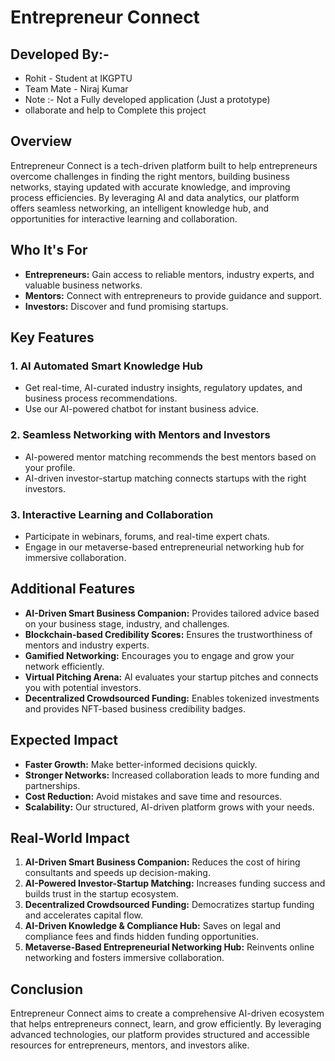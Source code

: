 # Entrepreneur Connect

## Developed By:-
<ul>
  <li>Rohit - Student at IKGPTU</li>
  <li>Team Mate - Niraj Kumar</li>
  <li>Note :-  Not a Fully developed application (Just a prototype)
  <li>ollaborate and help to Complete this project</li>
</ul>

## Overview
Entrepreneur Connect is a tech-driven platform built to help entrepreneurs overcome challenges in finding the right mentors, building business networks, staying updated with accurate knowledge, and improving process efficiencies. By leveraging AI and data analytics, our platform offers seamless networking, an intelligent knowledge hub, and opportunities for interactive learning and collaboration.

## Who It's For
- **Entrepreneurs:** Gain access to reliable mentors, industry experts, and valuable business networks.
- **Mentors:** Connect with entrepreneurs to provide guidance and support.
- **Investors:** Discover and fund promising startups.

## Key Features
### 1. AI Automated Smart Knowledge Hub
- Get real-time, AI-curated industry insights, regulatory updates, and business process recommendations.
- Use our AI-powered chatbot for instant business advice.

### 2. Seamless Networking with Mentors and Investors
- AI-powered mentor matching recommends the best mentors based on your profile.
- AI-driven investor-startup matching connects startups with the right investors.

### 3. Interactive Learning and Collaboration
- Participate in webinars, forums, and real-time expert chats.
- Engage in our metaverse-based entrepreneurial networking hub for immersive collaboration.

## Additional Features
- **AI-Driven Smart Business Companion:** Provides tailored advice based on your business stage, industry, and challenges.
- **Blockchain-based Credibility Scores:** Ensures the trustworthiness of mentors and industry experts.
- **Gamified Networking:** Encourages you to engage and grow your network efficiently.
- **Virtual Pitching Arena:** AI evaluates your startup pitches and connects you with potential investors.
- **Decentralized Crowdsourced Funding:** Enables tokenized investments and provides NFT-based business credibility badges.

## Expected Impact
- **Faster Growth:** Make better-informed decisions quickly.
- **Stronger Networks:** Increased collaboration leads to more funding and partnerships.
- **Cost Reduction:** Avoid mistakes and save time and resources.
- **Scalability:** Our structured, AI-driven platform grows with your needs.

## Real-World Impact
1. **AI-Driven Smart Business Companion:** Reduces the cost of hiring consultants and speeds up decision-making.
2. **AI-Powered Investor-Startup Matching:** Increases funding success and builds trust in the startup ecosystem.
3. **Decentralized Crowdsourced Funding:** Democratizes startup funding and accelerates capital flow.
4. **AI-Driven Knowledge & Compliance Hub:** Saves on legal and compliance fees and finds hidden funding opportunities.
5. **Metaverse-Based Entrepreneurial Networking Hub:** Reinvents online networking and fosters immersive collaboration.

## Conclusion
Entrepreneur Connect aims to create a comprehensive AI-driven ecosystem that helps entrepreneurs connect, learn, and grow efficiently. By leveraging advanced technologies, our platform provides structured and accessible resources for entrepreneurs, mentors, and investors alike.
